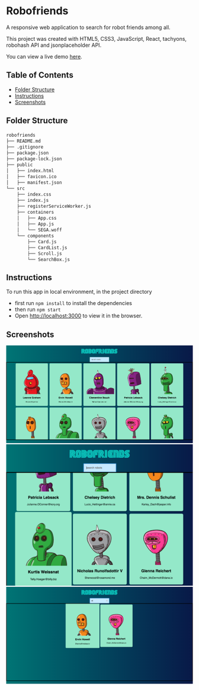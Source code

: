 # Robofriends
A responsive web application to search for robot friends among all.

This project was created with HTML5, CSS3, JavaScript, React, tachyons, robohash API and jsonplaceholder API.

You can view a live demo [here](https://jiaxuanc.github.io/robofriends).

## Table of Contents

- [Folder Structure](#folder-structure)
- [Instructions](#instructions)
- [Screenshots](#screenshots)

## Folder Structure

```
robofriends
├── README.md
├── .gitignore
├── package.json
├── package-lock.json
├── public
│   ├── index.html
│   ├── favicon.ico
│   ├── manifest.json
└── src
    ├── index.css
    ├── index.js
    ├── registerServiceWorker.js
    ├── containers
    │   ├── App.css
    │   ├── App.js
    │   └── SEGA.woff
    └── components
        ├── Card.js
        ├── CardList.js
        ├── Scroll.js
        └── SearchBox.js
```

## Instructions
To run this app in local environment, in the project directory
  - first run `npm install` to install the dependencies
  - then run `npm start`
  - Open [http://localhost:3000](http://localhost:3000) to view it in the browser.

## Screenshots
<p align='center'>
  <img src="demo/screenshot.png" alt="demo" style="max-width:100%;"><br>
  <img src="demo/screenshot2.png" alt="demo" style="max-width:100%;"><br>
  <img src="demo/screenshot3.png" alt="demo" style="max-width:100%;"><br>
</p>

